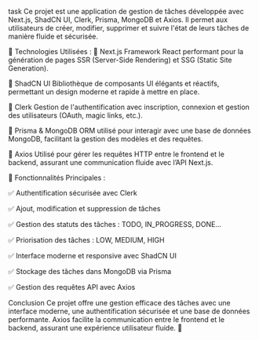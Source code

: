 task
Ce projet est une application de gestion de tâches développée avec Next.js, ShadCN UI, Clerk, Prisma, MongoDB et Axios. Il permet aux utilisateurs de créer, modifier, supprimer et suivre l'état de leurs tâches de manière fluide et sécurisée.

🚀 Technologies Utilisées : 🔹 Next.js Framework React performant pour la génération de pages SSR (Server-Side Rendering) et SSG (Static Site Generation).

🔹 ShadCN UI Bibliothèque de composants UI élégants et réactifs, permettant un design moderne et rapide à mettre en place.

🔹 Clerk Gestion de l'authentification avec inscription, connexion et gestion des utilisateurs (OAuth, magic links, etc.).

🔹 Prisma & MongoDB ORM utilisé pour interagir avec une base de données MongoDB, facilitant la gestion des modèles et des requêtes.

🔹 Axios Utilisé pour gérer les requêtes HTTP entre le frontend et le backend, assurant une communication fluide avec l’API Next.js.

📌 Fonctionnalités Principales :

✅ Authentification sécurisée avec Clerk

✅ Ajout, modification et suppression de tâches

✅ Gestion des statuts des tâches : TODO, IN_PROGRESS, DONE...

✅ Priorisation des tâches : LOW, MEDIUM, HIGH

✅ Interface moderne et responsive avec ShadCN UI

✅ Stockage des tâches dans MongoDB via Prisma

✅ Gestion des requêtes API avec Axios

Conclusion Ce projet offre une gestion efficace des tâches avec une interface moderne, une authentification sécurisée et une base de données performante. Axios facilite la communication entre le frontend et le backend, assurant une expérience utilisateur fluide. 🚀
